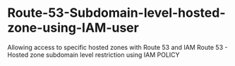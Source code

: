 # Route-53-Subdomain-level-hosted-zone-using-IAM-user
Allowing access to specific hosted zones with Route 53 and IAM 
Route 53 - Hosted zone subdomain level restriction using IAM POLICY

